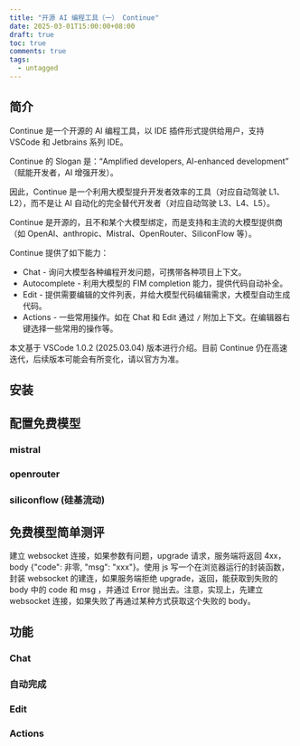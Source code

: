 ```yaml
---
title: "开源 AI 编程工具（一） Continue"
date: 2025-03-01T15:00:00+08:00
draft: true
toc: true
comments: true
tags:
  - untagged
---
```


## 简介

Continue 是一个开源的 AI 编程工具，以 IDE 插件形式提供给用户，支持 VSCode 和 Jetbrains 系列 IDE。

Continue 的 Slogan 是：“Amplified developers, AI-enhanced development” （赋能开发者，AI 增强开发）。

因此，Continue 是一个利用大模型提升开发者效率的工具（对应自动驾驶 L1、L2），而不是让 AI 自动化的完全替代开发者（对应自动驾驶 L3、L4、L5）。

Continue 是开源的，且不和某个大模型绑定，而是支持和主流的大模型提供商（如 OpenAI、anthropic、Mistral、OpenRouter、SiliconFlow 等）。

Continue 提供了如下能力：

* Chat - 询问大模型各种编程开发问题，可携带各种项目上下文。
* Autocomplete - 利用大模型的 FIM completion 能力，提供代码自动补全。
* Edit - 提供需要编辑的文件列表，并给大模型代码编辑需求，大模型自动生成代码。
* Actions - 一些常用操作。如在 Chat 和 Edit 通过 `/` 附加上下文。在编辑器右键选择一些常用的操作等。

本文基于 VSCode 1.0.2 (2025.03.04) 版本进行介绍。目前 Continue 仍在高速迭代，后续版本可能会有所变化，请以官方为准。

## 安装

## 配置免费模型

### mistral

### openrouter

### siliconflow (硅基流动)

## 免费模型简单测评

建立 websocket 连接，如果参数有问题，upgrade 请求，服务端将返回 4xx， body {"code": 非零, "msg": "xxx"}。使用 js 写一个在浏览器运行的封装函数，封装 websocket 的建连，如果服务端拒绝 upgrade，返回，能获取到失败的 body 中的 code 和 msg ，并通过 Error 抛出去。注意，实现上，先建立 websocket 连接，如果失败了再通过某种方式获取这个失败的 body。

## 功能

### Chat

### 自动完成

### Edit

### Actions
